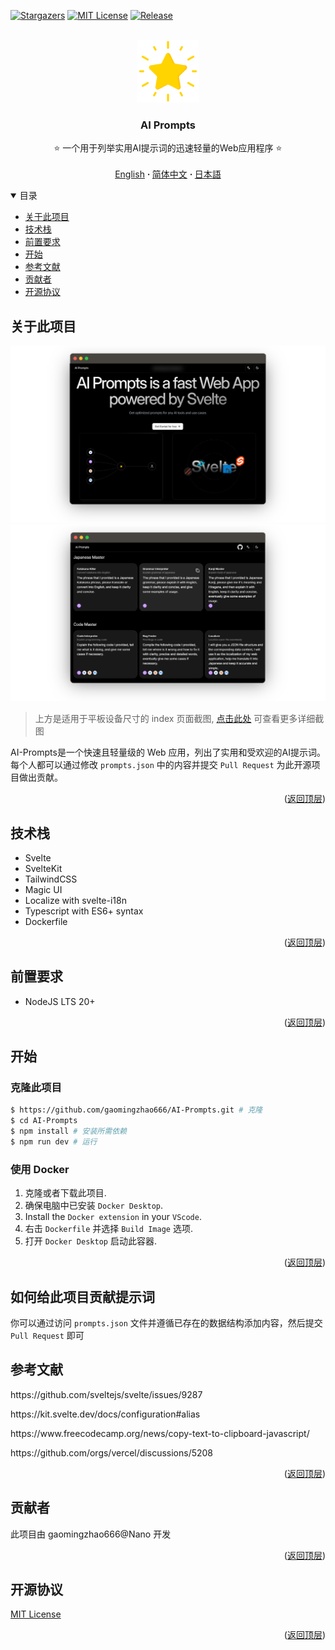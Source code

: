 <a name="readme-top"></a>

[![Stargazers][stars-shield]][stars-url]
[![MIT License][license-shield]][license-url]
[![Release][release-shield]][release-url]

<br />
<div align="center">
  <a href="https://github.com/gaomingzhao666/AI-Prompts">
    <img src="/static/favicon.png" alt="Logo" width="100" height="100">
  </a>

  <h3 align="center">AI Prompts</h3>

  <p align="center">
    ⭐ 一个用于列举实用AI提示词的迅速轻量的Web应用程序 ⭐
    <br />
    <br />
    <a href="https://github.com/gaomingzhao666/AI-Prompts/blob/master/README.md">English</a>
      <strong> · </strong>
    <a href="https://github.com/gaomingzhao666/AI-Prompts/blob/master/README-CN.md">简体中文</a>
      <strong> · </strong>
    <a href="https://github.com/gaomingzhao666/AI-Prompts/blob/master/README-JP.md">日本語</a>
  </p>
</div>

<details open>
  <summary>目录</summary>
  <ul>
    <li><a href="#关于此项目">关于此项目</a></li>
    <li><a href="#技术栈">技术栈</a></li>
    <li><a href="#前置要求">前置要求</a></li>
    <li><a href="#开始">开始</a></li>
    <li><a href="#参考文献">参考文献</a></li>
    <li><a href="#贡献者">贡献者</a></li>
    <li><a href="#开源协议">开源协议</a></li>
  </ul>
</details>

## 关于此项目

<p align="center">
    <img src="/SCREENSHOT/index-mockup.png">
    <img src="/SCREENSHOT/prompts-mockup.png">
</p>

> 上方是适用于平板设备尺寸的 index 页面截图, [点击此处](https://github.com/gaomingzhao666/AI-Prompts/tree/main/SCREENSHOT) 可查看更多详细截图

AI-Prompts是一个快速且轻量级的 Web 应用，列出了实用和受欢迎的AI提示词。每个人都可以通过修改 `prompts.json` 中的内容并提交 `Pull Request` 为此开源项目做出贡献。

<p align="right">(<a href="#readme-top">返回顶层</a>)</p>

## 技术栈

- Svelte
- SvelteKit
- TailwindCSS
- Magic UI
- Localize with svelte-i18n
- Typescript with ES6+ syntax
- Dockerfile

<p align="right">(<a href="#readme-top">返回顶层</a>)</p>

## 前置要求

- NodeJS LTS 20+

<p align="right">(<a href="#readme-top">返回顶层</a>)</p>

## 开始

### 克隆此项目

```sh
$ https://github.com/gaomingzhao666/AI-Prompts.git # 克隆
$ cd AI-Prompts
$ npm install # 安装所需依赖
$ npm run dev # 运行
```

### 使用 Docker

1. 克隆或者下载此项目.
2. 确保电脑中已安装 `Docker Desktop`.
3. Install the `Docker extension` in your `VScode`.
4. 右击 `Dockerfile` 并选择 `Build Image` 选项.
5. 打开 `Docker Desktop` 启动此容器.

<p align="right">(<a href="#readme-top">返回顶层</a>)</p>

## 如何给此项目贡献提示词

你可以通过访问 `prompts.json` 文件并遵循已存在的数据结构添加内容，然后提交 `Pull Request` 即可

## 参考文献

<p align="left">https://github.com/sveltejs/svelte/issues/9287</p>
<p align="left">https://kit.svelte.dev/docs/configuration#alias</p>
<p align="left"> https://www.freecodecamp.org/news/copy-text-to-clipboard-javascript/</p>
<p align="left"> https://github.com/orgs/vercel/discussions/5208</p>

<p align="right">(<a href="#readme-top">返回顶层</a>)</p>

## 贡献者

此项目由 gaomingzhao666@Nano 开发

<p align="right">(<a href="#readme-top">返回顶层</a>)</p>

## 开源协议

[MIT License](https://github.com/gaomingzhao666/AI-Prompts/blob/main/LICENSE)

<p align="right">(<a href="#readme-top">返回顶层</a>)</p>

[stars-shield]: https://img.shields.io/github/stars/gaomingzhao666/AI-Prompts?style=for-the-badge
[stars-url]: https://github.com/gaomingzhao666/AI-Prompts/stargazers
[license-shield]: https://img.shields.io/badge/license-MIT-green?style=for-the-badge
[license-url]: https://github.com/gaomingzhao666/AI-Prompts/blob/main/LICENSE
[release-shield]: https://img.shields.io/github/v/release/gaomingzhao666/AI-Prompts?style=for-the-badge
[release-url]: https://github.com/gaomingzhao666/AI-Prompts/releases
